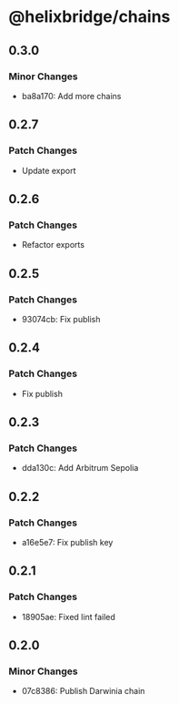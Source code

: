 # @helixbridge/chains

## 0.3.0

### Minor Changes

- ba8a170: Add more chains

## 0.2.7

### Patch Changes

- Update export

## 0.2.6

### Patch Changes

- Refactor exports

## 0.2.5

### Patch Changes

- 93074cb: Fix publish

## 0.2.4

### Patch Changes

- Fix publish

## 0.2.3

### Patch Changes

- dda130c: Add Arbitrum Sepolia

## 0.2.2

### Patch Changes

- a16e5e7: Fix publish key

## 0.2.1

### Patch Changes

- 18905ae: Fixed lint failed

## 0.2.0

### Minor Changes

- 07c8386: Publish Darwinia chain
